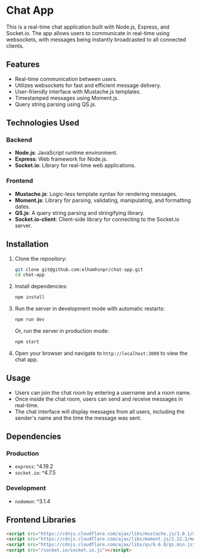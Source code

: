 # Chat App

This is a real-time chat application built with Node.js, Express, and Socket.io. The app allows users to communicate in real-time using websockets, with messages being instantly broadcasted to all connected clients.

## Features

- Real-time communication between users.
- Utilizes websockets for fast and efficient message delivery.
- User-friendly interface with Mustache.js templates.
- Timestamped messages using Moment.js.
- Query string parsing using QS.js.

## Technologies Used

### Backend

- **Node.js**: JavaScript runtime environment.
- **Express**: Web framework for Node.js.
- **Socket.io**: Library for real-time web applications.

### Frontend

- **Mustache.js**: Logic-less template syntax for rendering messages.
- **Moment.js**: Library for parsing, validating, manipulating, and formatting dates.
- **QS.js**: A query string parsing and stringifying library.
- **Socket.io-client**: Client-side library for connecting to the Socket.io server.

## Installation

1. Clone the repository:

    ```bash
    git clone git@github.com:elhamhsnpr/chat-app.git
    cd chat-app
    ```

2. Install dependencies:

    ```bash
    npm install
    ```

3. Run the server in development mode with automatic restarts:

    ```bash
    npm run dev
    ```

    Or, run the server in production mode:

    ```bash
    npm start
    ```

4. Open your browser and navigate to `http://localhost:3000` to view the chat app.

## Usage

- Users can join the chat room by entering a username and a room name.
- Once inside the chat room, users can send and receive messages in real-time.
- The chat interface will display messages from all users, including the sender's name and the time the message was sent.

## Dependencies

### Production

- `express`: ^4.19.2
- `socket.io`: ^4.7.5

### Development

- `nodemon`: ^3.1.4

## Frontend Libraries

```html
<script src="https://cdnjs.cloudflare.com/ajax/libs/mustache.js/3.0.1/mustache.min.js"></script>
<script src="https://cdnjs.cloudflare.com/ajax/libs/moment.js/2.22.2/moment.min.js"></script>
<script src="https://cdnjs.cloudflare.com/ajax/libs/qs/6.6.0/qs.min.js"></script>
<script src="/socket.io/socket.io.js"></script>
